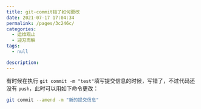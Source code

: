 ```yaml
---
title: git-commit错了如何更改
date: 2021-07-17 17:04:34
permalink: /pages/3c246c/
categories: 
  - 运维观止
  - 迎刃而解
tags: 
  - null

description: 
---
```


有时候在执行 `git commit -m "test"`填写提交信息的时候，写错了，不过代码还没有 `push`，此时可以用如下命令更改：

```sh
git commit --amend -m "新的提交信息"
```